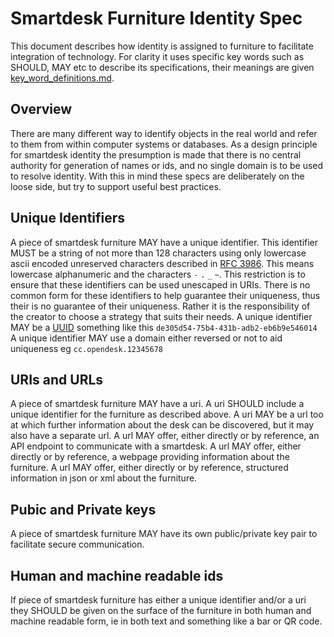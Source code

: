 # Smartdesk Furniture Identity Spec

This document describes how identity is assigned to furniture to facilitate integration of technology. For clarity it uses specific key words such as SHOULD, MAY etc to describe its specifications, their meanings are given [key_word_definitions.md](here).

## Overview

There are many different way to identify objects in the real world and refer to them from within computer systems or databases. As a design principle for smartdesk identity the presumption is made that there is no central authority for generation of names or ids, and no single domain is to be used to resolve identity. With this in mind these specs are deliberately on the loose side, but try to support useful best practices.


## Unique Identifiers

A piece of smartdesk furniture MAY have a unique identifier. 
This identifier MUST be a string of not more than 128 characters using only lowercase ascii encoded unreserved characters described in [RFC 3986](http://tools.ietf.org/html/rfc3986#section-2.3). This means lowercase alphanumeric and the characters `-`  `.`  `_`  `~`. This restriction is to ensure that these identifiers can be used unescaped in URIs.
There is no common form for these identifiers to help guarantee their uniqueness, thus their is no guarantee of their uniqueness. Rather it is the responsibility of the creator to choose a strategy that suits their needs.
A unique identifier MAY be a [UUID](https://en.wikipedia.org/wiki/Universally_unique_identifier) something like this `de305d54-75b4-431b-adb2-eb6b9e546014`
A unique identifier MAY use a domain either reversed or not to aid uniqueness eg `cc.opendesk.12345678`


## URIs and URLs

A piece of smartdesk furniture MAY have a uri.
A uri SHOULD include a unique identifier for the furniture as described above.
A uri MAY be a url too at which further information about the desk can be discovered, but it may also have a separate url.
A url MAY offer, either directly or by reference,  an API endpoint to communicate with a smartdesk.
A url MAY offer, either directly or by reference,  a webpage providing information about the furniture.
A url MAY offer, either directly or by reference,  structured information in json or xml about the furniture.


## Pubic and Private keys

A piece of smartdesk furniture MAY have its own public/private key pair to facilitate secure communication.


## Human and machine readable ids

If piece of smartdesk furniture has either a unique identifier and/or a uri they SHOULD be given on the surface of the furniture in both human and machine readable form, ie in both text and something like a bar or QR code.